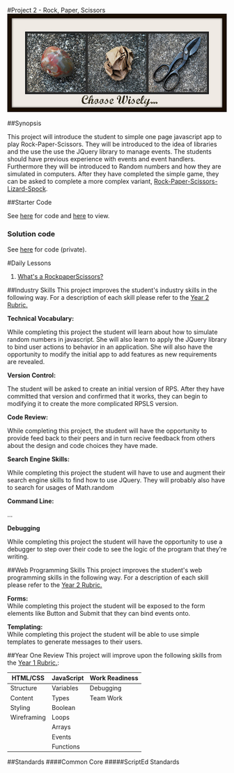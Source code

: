 #Project 2 - Rock, Paper, Scissors
![Image](./rps.jpg?raw=true)

##Synopsis

This project will introduce the student to simple one page javascript app to play Rock-Paper-Scissors. They will be introduced to the idea of libraries and the use the use the JQuery library to manage events.  The students should have previous experience with events and event handlers.  Furthermore they will be introduced to Random numbers and how they are simulated in computers.  After they have completed the simple game, they can be asked to complete a more complex variant, [Rock-Paper-Scissors-Lizard-Spock](./rpslp.jpg).

##Starter Code

See [here]() for code and [here]() to view.

### Solution code

See [here]() for code (private).

#Daily Lessons
1. [What's a RockpaperScissors?](lessons/1-intro)


##Industry Skills
This project improves the student's industry skills in the following way. For a description of each skill please refer to the [Year 2 Rubric.](https://docs.google.com/a/scripted.org/spreadsheet/ccc?key=0AmfF2axUr9M_dDA0WEV0LWo2MnBUM0JaQnJTYy1sc0E&usp=drive_web#gid=0)

**Technical Vocabulary:**  

While completing this project the student will learn about how to simulate random numbers in javascript. She will also learn to apply the JQuery library to bind user actions to behavior in an application. She will also have the opportunity to modify the initial app to add features as new requirements are revealed.

**Version Control:**   

The student will be asked to create an initial version of RPS. After they have committed that version and confirmed that it works, they can begin to modifying it to create the more complicated RPSLS version.

**Code Review:**   

While completing this project, the student will have the opportunity to provide feed back to their peers and in turn recive feedback from others about the design and code choices they have made.

**Search Engine Skills:**  

While completing this project the student will have to use and augment their search engine skills to find how to use JQuery.
They will probably also have to search for usages of Math.random

**Command Line:**  

...

**Debugging**  

While completing this project the student will have the opportunity to use a debugger to step over their code to see the logic of the program that they're writing.

##Web Programming Skills
This project improves the student's web programming skills in the following way. For a description of each skill please refer to the [Year 2 Rubric.](https://docs.google.com/a/scripted.org/spreadsheet/ccc?key=0AmfF2axUr9M_dDA0WEV0LWo2MnBUM0JaQnJTYy1sc0E&usp=drive_web#gid=0)

**Forms:**  
While completing this project the student will be exposed to the form elements like Button and Submit that they can bind events onto.

**Templating:**   
While completing this project the student will be able to use simple templates to generate messages to their users.


##Year One Review
This project will improve upon the following skills from the [Year 1 Rubric.](https://docs.google.com/a/scripted.org/spreadsheet/ccc?key=0AobNdyExPHV5dGRWMVI0QVpnSWYtczZZT2ZyV01kcmc&usp=drive_web#gid=0):  
    
HTML/CSS | JavaScript | Work Readiness
------------ | ------------- | ------------
Structure	| Variables		| Debugging
Content		| Types  		| Team Work
Styling		|	Boolean		|
Wireframing	| 	Loops		|
			|	Arrays		|
			|	Events		|
			|	Functions	| 

##Standards
####Common Core
#####ScriptEd Standards


